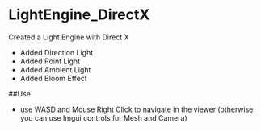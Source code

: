 # LightEngine_DirectX

Created a Light Engine with Direct X
 - Added Direction Light
 - Added Point Light
 - Added Ambient Light
 - Added Bloom Effect

##Use
- use WASD and Mouse Right Click to navigate in the viewer (otherwise you can use Imgui controls for Mesh and Camera)
